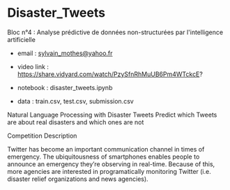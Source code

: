 # Disaster_Tweets
Bloc n°4 : Analyse prédictive de données non-structurées par l'intelligence artificielle


* email : sylvain_mothes@yahoo.fr
* video link : https://share.vidyard.com/watch/PzySfnRhMuUB6Pm4WTckcE?

* notebook : disaster_tweets.ipynb
* data : train.csv, test.csv, submission.csv


Natural Language Processing with Disaster Tweets
Predict which Tweets are about real disasters and which ones are not


Competition Description

Twitter has become an important communication channel in times of emergency.
The ubiquitousness of smartphones enables people to announce an emergency they’re observing in real-time. Because of this, more agencies are interested in programatically monitoring Twitter (i.e. disaster relief organizations and news agencies).
